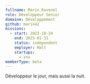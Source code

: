```yaml
---
fullname: Marin Ravenel
role: Développeur Senior
domaine: Développement
github: marin42
missions:
  - start: 2023-10-24
    end: 2025-01-31
    status: independent
    employer: Malt
    startups:
      - snu
memberType: beta
---
```

Développeur le jour, mais aussi la nuit.